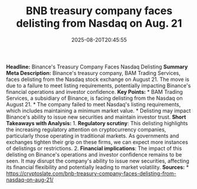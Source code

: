 ﻿---
title: "BNB treasury company faces delisting from Nasdaq on Aug. 21"
date: "2025-08-20T20:45:55"
category: "Markets"
summary: ""
slug: "bnb treasury company faces delisting from nasdaq on aug 21"
source_urls:
  - "https://cryptoslate.com/bnb-treasury-company-faces-delisting-from-nasdaq-on-aug-21/"
seo:
  title: "BNB treasury company faces delisting from Nasdaq on Aug. 21 | Hash n Hedge"
  description: ""
  keywords: ["news", "markets", "brief"]
---
**Headline:** Binance's Treasury Company Faces Nasdaq Delisting  **Summary Meta Description:** Binance's treasury company, BAM Trading Services, faces delisting from the Nasdaq stock exchange on August 21. The move is due to a failure to meet listing requirements, potentially impacting Binance's financial operations and investor confidence.  **Key Points:**  * BAM Trading Services, a subsidiary of Binance, is facing delisting from the Nasdaq on August 21. * The company failed to meet Nasdaq's listing requirements, which includes maintaining a minimum market value. * Delisting may impact Binance's ability to issue new securities and maintain investor trust.  **Short Takeaways with Analysis:**  1. **Regulatory scrutiny**: This delisting highlights the increasing regulatory attention on cryptocurrency companies, particularly those operating in traditional markets. As governments and exchanges tighten their grip on these firms, we can expect more instances of delistings or restrictions. 2. **Financial implications**: The impact of this delisting on Binance's operations and investor confidence remains to be seen. It may disrupt the company's ability to issue new securities, affecting its financial flexibility and potentially leading to market volatility.  **Sources:**  * https://cryptoslate.com/bnb-treasury-company-faces-delisting-from-nasdaq-on-aug-21/ 
